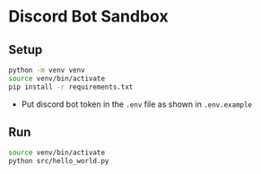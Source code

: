 # Discord Bot Sandbox

## Setup

```bash
python -m venv venv
source venv/bin/activate
pip install -r requirements.txt
```

- Put discord bot token in the `.env` file as shown in `.env.example`

## Run

```bash
source venv/bin/activate
python src/hello_world.py
```
